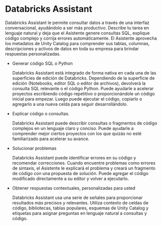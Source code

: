 # Databricks Assistant

Databricks Assistant le permite consultar datos a través de una interfaz conversacional, ayudándolo a ser más productivo. Describe tu tarea en lenguaje natural y deja que el Asistente genere consultas SQL, explique código complejo y corrija errores automáticamente. El Asistente aprovecha los metadatos de Unity Catalog para comprender sus tablas, columnas, descripciones y activos de datos en toda su empresa para brindar respuestas personalizadas.

- Generar código SQL o Python

  Databricks Assistant está integrado de forma nativa en cada una de las superficies de edición de Databricks. Dependiendo de la superficie de edición (Notebooks, editor SQL o editor de archivos), devolverá la consulta SQL relevante o el código Python. Puede ayudarle a acelerar proyectos escribiendo código repetitivo o proporcionándole un código inicial para empezar. Luego puede ejecutar el código, copiarlo o agregarlo a una nueva celda para seguir desarrollándolo.

- Explicar código o consultas.

  Databricks Assistant puede describir consultas o fragmentos de código complejos en un lenguaje claro y conciso. Puede ayudarle a comprender mejor ciertos proyectos con los que quizás no esté familiarizado para acelerar su avance.

- Solucionar problemas

  Databricks Assistant puede identificar errores en su código y recomendar correcciones. Cuando encuentre problemas como errores de sintaxis, el Asistente le explicará el problema y creará un fragmento de código con una propuesta de solución. Puede agregar el código modificado directamente a su editor y volver a ejecutarlo.

- Obtener respuestas contextuales, personalizadas para usted

  Databricks Assistant usa una serie de señales para proporcionar resultados más precisos y relevantes. Utiliza contexto de celdas de código, bibliotecas, tablas populares, esquemas de Unity Catalog y etiquetas para asignar preguntas en lenguaje natural a consultas y código.
